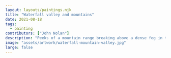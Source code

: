 ```yaml
---
layout: layouts/paintings.njk
title: "Waterfall valley and mountains"
date: 2021-08-18
tags: 
  - painting
contributors: ["John Nolan"]
description: "Peeks of a mountain range breaking above a dense fog in the distance."
image: "assets/artwork/waterfall-mountain-valley.jpg"
large: false
---
```


